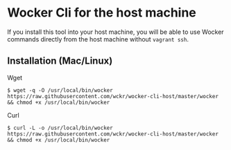 # Wocker Cli for the host machine

If you install this tool into your host machine, you will be able to use Wocker commands directly from the host machine without `vagrant ssh`.

## Installation (Mac/Linux)

Wget

```
$ wget -q -O /usr/local/bin/wocker https://raw.githubusercontent.com/wckr/wocker-cli-host/master/wocker && chmod +x /usr/local/bin/wocker
```

Curl

```
$ curl -L -o /usr/local/bin/wocker https://raw.githubusercontent.com/wckr/wocker-cli-host/master/wocker && chmod +x /usr/local/bin/wocker
```
